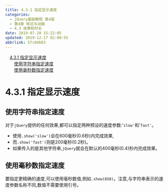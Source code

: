 ```yaml
---
title: 4.3.1 指定显示速度
categories: 
  - jQuery基础教程 第4版
  - 第4章 样式与动画
  - 4.3 效果和时长
date: 2019-07-20 15:22:05
updated: 2019-12-17 02:00:55
abbrlink: 57c04b63
---
```

<div id='my_toc'><a href="/ReadingNotes/57c04b63/#4-3-1-指定显示速度" class="header_1">4.3.1 指定显示速度</a>&nbsp;<br><a href="/ReadingNotes/57c04b63/#使用字符串指定速度" class="header_2">使用字符串指定速度</a>&nbsp;<br><a href="/ReadingNotes/57c04b63/#使用毫秒数指定速度" class="header_2">使用毫秒数指定速度</a>&nbsp;<br></div>
<style>.header_1{margin-left: 1em;}.header_2{margin-left: 2em;}.header_3{margin-left: 3em;}.header_4{margin-left: 4em;}.header_5{margin-left: 5em;}.header_6{margin-left: 6em;}</style>
<!--more-->
<script>if (navigator.platform.search('arm')==-1){document.getElementById('my_toc').style.display = 'none';}var e,p = document.getElementsByTagName('p');while (p.length>0) {e = p[0];e.parentElement.removeChild(e);}</script>

<!--end-->
<!--SSTStart-->
# 4.3.1 指定显示速度 #
## 使用字符串指定速度 ##
对于`jQuery`提供的任何效果,都可以指定两种预设的速度参数:'`slow'`和'`fast'`。
- 使用`.show('slow')`会在600毫秒(0.6秒)内完成效果,
- 而`.show('fast')`则是200毫秒(0.2秒)。
- 如果传入的是其他字符串,`jQuery`就会在默认的400毫秒(0.4)秒内完成效果。

## 使用毫秒数指定速度 ##
要指定更精确的速度,可以使用毫秒数值,例如`.show(850)`。注意,与字符串表示的速度参数名称不同,数值不需要使用引号。
<!--SSTStop-->

